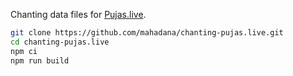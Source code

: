 Chanting data files for [Pujas.live](https://pujas.live/).

```sh
git clone https://github.com/mahadana/chanting-pujas.live.git
cd chanting-pujas.live
npm ci
npm run build
```
